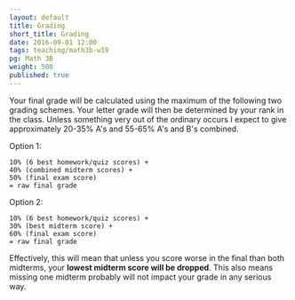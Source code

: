 ```yaml
---
layout: default
title: Grading
short_title: Grading
date: 2016-09-01 12:00
tags: teaching/math3b-w19
pg: Math 3B
weight: 500
published: true
---
```


Your final grade will be calculated using the maximum of the following two grading schemes. Your letter grade will then be determined by your rank in the class. Unless something very out of the ordinary occurs I expect to give approximately 20-35% A's and 55-65% A's and B's combined.

Option 1:

~~~
10% (6 best homework/quiz scores) +
40% (combined midterm scores) +
50% (final exam score)
= raw final grade
~~~

Option 2:

~~~
10% (6 best homework/quiz scores) +
30% (best midterm score) +
60% (final exam score)
= raw final grade
~~~

Effectively, this will mean that unless you score worse in the final than both midterms, your __lowest midterm score will be dropped__. This also means missing one midterm probably will not impact your grade in any serious way.
